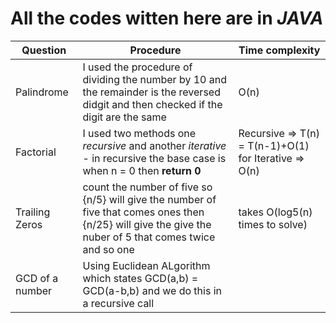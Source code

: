 # All the codes witten here are in **_JAVA_**

| Question | Procedure | Time complexity |
|-----|-----|----|
| Palindrome | I used the procedure of dividing the number by 10 and the remainder is the reversed didgit and then checked if the digit are the same|O(n)
| Factorial | I used two methods one _recursive_ and another _iterative_ - in recursive the base case is when n = 0 then **return 0** | Recursive => T(n) = T(n-1)+O(1) for Iterative => O(n)|
| Trailing Zeros | count the number of five so {n/5} will give the number of five that comes ones then {n/25} will give the give the nuber of 5 that comes twice and so one|takes O(log5(n) times to solve) |
| GCD of a number | Using Euclidean ALgorithm which states GCD(a,b) = GCD(a-b,b) and we do this in a recursive call|